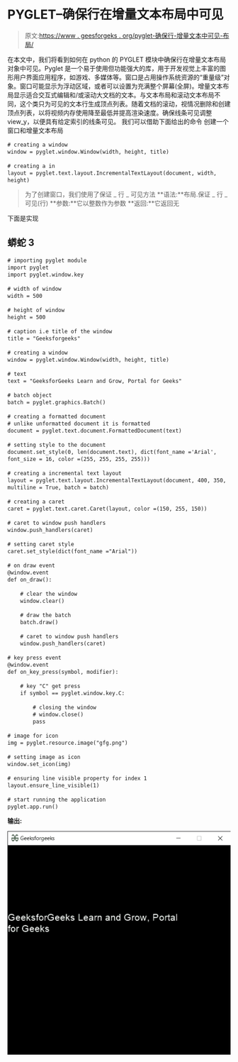 # PYGLET–确保行在增量文本布局中可见

> 原文:[https://www . geesforgeks . org/pyglet-确保行-增量文本中可见-布局/](https://www.geeksforgeeks.org/pyglet-ensure-line-visible-in-incremental-text-layout/)

在本文中，我们将看到如何在 python 的 PYGLET 模块中确保行在增量文本布局对象中可见。Pyglet 是一个易于使用但功能强大的库，用于开发视觉上丰富的图形用户界面应用程序，如游戏、多媒体等。窗口是占用操作系统资源的“重量级”对象。窗口可能显示为浮动区域，或者可以设置为充满整个屏幕(全屏)。增量文本布局显示适合交互式编辑和/或滚动大文档的文本。与文本布局和滚动文本布局不同，这个类只为可见的文本行生成顶点列表。随着文档的滚动，视情况删除和创建顶点列表，以将视频内存使用降至最低并提高渲染速度。确保线条可见调整 view_y，以便具有给定索引的线条可见。
我们可以借助下面给出的命令
创建一个窗口和增量文本布局

```
# creating a window
window = pyglet.window.Window(width, height, title)

# creating a in
layout = pyglet.text.layout.IncrementalTextLayout(document, width, height)
```

> 为了创建窗口，我们使用了保证 _ 行 _ 可见方法
> **语法:**布局.保证 _ 行 _ 可见(行)
> **参数:**它以整数作为参数
> **返回:**它返回无

下面是实现

## 蟒蛇 3

```
# importing pyglet module
import pyglet
import pyglet.window.key

# width of window
width = 500

# height of window
height = 500

# caption i.e title of the window
title = "Geeksforgeeks"

# creating a window
window = pyglet.window.Window(width, height, title)

# text
text = "GeeksforGeeks Learn and Grow, Portal for Geeks"

# batch object
batch = pyglet.graphics.Batch()

# creating a formatted document
# unlike unformatted document it is formatted
document = pyglet.text.document.FormattedDocument(text)

# setting style to the document
document.set_style(0, len(document.text), dict(font_name ='Arial', font_size = 16, color =(255, 255, 255, 255)))

# creating a incremental text layout
layout = pyglet.text.layout.IncrementalTextLayout(document, 400, 350, multiline = True, batch = batch)

# creating a caret
caret = pyglet.text.caret.Caret(layout, color =(150, 255, 150))

# caret to window push handlers
window.push_handlers(caret)

# setting caret style
caret.set_style(dict(font_name ="Arial"))

# on draw event
@window.event
def on_draw():

    # clear the window
    window.clear()

    # draw the batch
    batch.draw()

    # caret to window push handlers
    window.push_handlers(caret)

# key press event   
@window.event
def on_key_press(symbol, modifier):

    # key "C" get press
    if symbol == pyglet.window.key.C:

        # closing the window
        # window.close()
        pass

# image for icon
img = pyglet.resource.image("gfg.png")

# setting image as icon
window.set_icon(img)

# ensuring line visible property for index 1
layout.ensure_line_visible(1)

# start running the application
pyglet.app.run()
```

**输出:**

![](img/0a4fed4d0359ab7c25c0915f32462917.png)